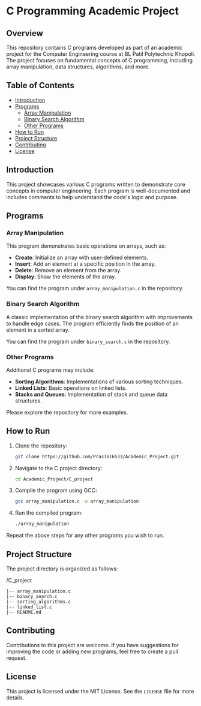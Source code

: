 # C Programming Academic Project

## Overview
This repository contains C programs developed as part of an academic project for the Computer Engineering course at BL Patil Polytechnic Khopoli. The project focuses on fundamental concepts of C programming, including array manipulation, data structures, algorithms, and more.

## Table of Contents
- [Introduction](#introduction)
- [Programs](#programs)
  - [Array Manipulation](#array-manipulation)
  - [Binary Search Algorithm](#binary-search-algorithm)
  - [Other Programs](#other-programs)
- [How to Run](#how-to-run)
- [Project Structure](#project-structure)
- [Contributing](#contributing)
- [License](#license)

## Introduction
This project showcases various C programs written to demonstrate core concepts in computer engineering. Each program is well-documented and includes comments to help understand the code's logic and purpose.

## Programs

### Array Manipulation
This program demonstrates basic operations on arrays, such as:
- **Create**: Initialize an array with user-defined elements.
- **Insert**: Add an element at a specific position in the array.
- **Delete**: Remove an element from the array.
- **Display**: Show the elements of the array.

You can find the program under `array_manipulation.c` in the repository.

### Binary Search Algorithm
A classic implementation of the binary search algorithm with improvements to handle edge cases. The program efficiently finds the position of an element in a sorted array.

You can find the program under `binary_search.c` in the repository.

### Other Programs
Additional C programs may include:
- **Sorting Algorithms**: Implementations of various sorting techniques.
- **Linked Lists**: Basic operations on linked lists.
- **Stacks and Queues**: Implementation of stack and queue data structures.

Please explore the repository for more examples.

## How to Run
1. Clone the repository:
    ```bash
    git clone https://github.com/Pras7616533/Academic_Project.git
    ```
2. Navigate to the C project directory:
    ```bash
    cd Academic_Project/C_project
    ```
3. Compile the program using GCC:
    ```bash
    gcc array_manipulation.c -o array_manipulation
    ```
4. Run the compiled program:
    ```bash
    ./array_manipulation
    ```

Repeat the above steps for any other programs you wish to run.

## Project Structure
The project directory is organized as follows:

/C_project
    
    |-- array_manipulation.c
    |-- binary_search.c
    |-- sorting_algorithms.c
    |-- linked_list.c
    |-- README.md


## Contributing
Contributions to this project are welcome. If you have suggestions for improving the code or adding new programs, feel free to create a pull request.

## License
This project is licensed under the MIT License. See the `LICENSE` file for more details.
